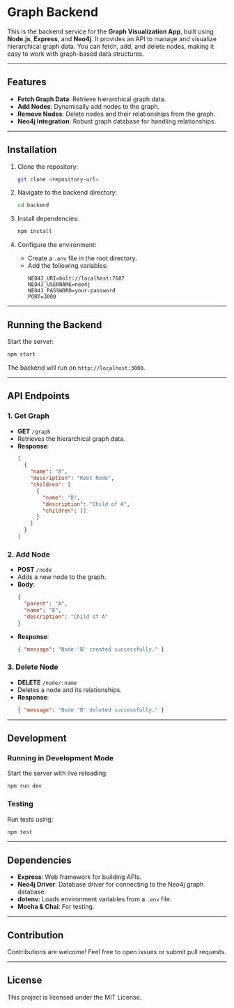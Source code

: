 
# Graph Backend

This is the backend service for the **Graph Visualization App**, built using **Node.js**, **Express**, and **Neo4j**. It provides an API to manage and visualize hierarchical graph data. You can fetch, add, and delete nodes, making it easy to work with graph-based data structures.

---

## Features

- **Fetch Graph Data**: Retrieve hierarchical graph data.
- **Add Nodes**: Dynamically add nodes to the graph.
- **Remove Nodes**: Delete nodes and their relationships from the graph.
- **Neo4j Integration**: Robust graph database for handling relationships.

---

## Installation

1. Clone the repository:
   ```bash
   git clone <repository-url>
   ```

2. Navigate to the backend directory:
   ```bash
   cd backend
   ```

3. Install dependencies:
   ```bash
   npm install
   ```

4. Configure the environment:
   - Create a `.env` file in the root directory.
   - Add the following variables:
     ```plaintext
     NEO4J_URI=bolt://localhost:7687
     NEO4J_USERNAME=neo4j
     NEO4J_PASSWORD=your-password
     PORT=3000
     ```

---

## Running the Backend

Start the server:
```bash
npm start
```

The backend will run on `http://localhost:3000`.

---

## API Endpoints

### 1. **Get Graph**
   - **GET** `/graph`
   - Retrieves the hierarchical graph data.
   - **Response**:
     ```json
     [
       {
         "name": "A",
         "description": "Root Node",
         "children": [
           {
             "name": "B",
             "description": "Child of A",
             "children": []
           }
         ]
       }
     ]
     ```

### 2. **Add Node**
   - **POST** `/node`
   - Adds a new node to the graph.
   - **Body**:
     ```json
     {
       "parent": "A",
       "name": "B",
       "description": "Child of A"
     }
     ```
   - **Response**:
     ```json
     { "message": "Node 'B' created successfully." }
     ```

### 3. **Delete Node**
   - **DELETE** `/node/:name`
   - Deletes a node and its relationships.
   - **Response**:
     ```json
     { "message": "Node 'B' deleted successfully." }
     ```

---

## Development

### Running in Development Mode
Start the server with live reloading:
```bash
npm run dev
```

### Testing
Run tests using:
```bash
npm test
```

---

## Dependencies

- **Express**: Web framework for building APIs.
- **Neo4j Driver**: Database driver for connecting to the Neo4j graph database.
- **dotenv**: Loads environment variables from a `.env` file.
- **Mocha & Chai**: For testing.

---

## Contribution

Contributions are welcome! Feel free to open issues or submit pull requests.

---

## License

This project is licensed under the MIT License.

